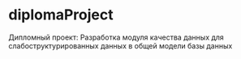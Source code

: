 # diplomaProject
Дипломный проект: Разработка модуля качества данных для слабоструктурированных данных в общей модели базы данных
